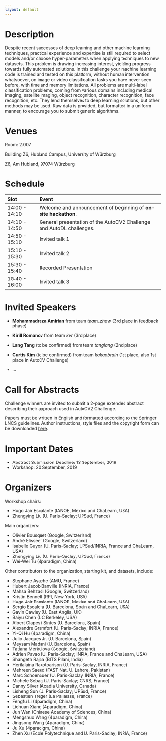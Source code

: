 ```yaml
---
layout: default
---
```


# Description

Despite recent successes of deep learning and other machine learning techniques, practical experience and expertise is still required to select models and/or choose hyper-parameters when applying techniques to new datasets. This problem is drawing increasing interest, yielding progress towards fully automated solutions. In this challenge your machine learning code is trained and tested on this platform, without human intervention whatsoever, on image or video classification tasks you have never seen before, with time and memory limitations. All problems are multi-label classification problems, coming from various domains including medical imaging, satellite imaging, object recognition, character recognition, face recognition, etc. They lend themselves to deep learning solutions, but other methods may be used. Raw data is provided, but formatted in a uniform manner, to encourage you to submit generic algorithms.

# Venues
Room: 2.007

Building Z6, Hubland Campus, University of Würzburg

Z6, Am Hubland, 97074 Würzburg

# Schedule

| Slot               |           Event           |
|:------------------ |:------------------------- |
| 14:00 - 14:10      | Welcome and announcement of beginning of **on-site hackathon**. |
| 14:10 - 14:50      | General presentation of the AutoCV2 Challenge and AutoDL challenges. |
| 14:50 - 15:10      | Invited talk 1  |
| 15:10 - 15:30      | Invited talk 2  |
| 15:30 - 15:40      | Recorded Presentation  |
| 15:40 - 16:00      | Invited talk 3  |


# Invited Speakers

* **Mohammadreza Amirian** from team _team_zhaw_ (3rd place in feedback phase)

* **Kirill Romanov** from team _kvr_ (3rd place)

* **Lang Tang** (to be confirmed) from team _tanglang_ (2nd place)

* **Curtis Kim** (to be confirmed) from team _kakaobrain_ (1st place, also 1st place in AutoCV Challenge)

* ...

# Call for Abstracts
Challenge winners are invited to submit a 2-page extended abstract describing
their approach used in AutoCV2 Challenge.

Papers must be written in English and formatted according to the Springer LNCS
guidelines. Author instructions, style files and the copyright form can be
downloaded [here](http://www.springer.com/gp/computer-science/lncs/conference-proceedings-guidelines).

# Important Dates
* Abstract Submission Deadline: 13 September, 2019
* Workshop: 20 September, 2019

# Organizers
Workshop chairs:
* Hugo Jair Escalante (IANOE, Mexico and ChaLearn, USA)
* Zhengying Liu (U. Paris-Saclay; UPSud, France)

Main organizers:
* Olivier Bousquet (Google, Switzerland)
* André Elisseef (Google, Switzerland)
* Isabelle Guyon (U. Paris-Saclay; UPSud/INRIA, France and ChaLearn, USA)
* Zhengying Liu (U. Paris-Saclay; UPSud, France)
* Wei-Wei Tu (4paradigm, China)

Other contributors to the organization, starting kit, and datasets, include:
* Stephane Ayache (AMU, France)
* Hubert Jacob Banville (INRIA, France)
* Mahsa Behzadi (Google, Switzerland)
* Kristin Bennett (RPI, New York, USA)
* Hugo Jair Escalante (IANOE, Mexico and ChaLearn, USA)
* Sergio Escalera (U. Barcelona, Spain and ChaLearn, USA)
* Gavin Cawley (U. East Anglia, UK)
* Baiyu Chen (UC Berkeley, USA)
* Albert Clapes i Sintes (U. Barcelona, Spain)
* Alexandre Gramfort (U. Paris-Saclay; INRIA, France)
* Yi-Qi Hu (4paradigm, China)
* Julio Jacques Jr. (U. Barcelona, Spain)
* Meysam Madani (U. Barcelona, Spain)
* Tatiana Merkulova (Google, Switzerland)
* Adrien Pavao (U. Paris-Saclay; INRIA, France and ChaLearn, USA)
* Shangeth Rajaa (BITS Pilani, India)
* Herilalaina Rakotoarison (U. Paris-Saclay, INRIA, France)
* Mehreen Saeed (FAST Nat. U. Lahore, Pakistan)
* Marc Schoenauer (U. Paris-Saclay, INRIA, France)
* Michele Sebag (U. Paris-Saclay; CNRS, France)
* Danny Silver (Acadia University, Canada)
* Lisheng Sun (U. Paris-Saclay; UPSud, France)
* Sebastien Treger (La Pallaisse, France)
* Fengfu Li (4paradigm, China)
* Lichuan Xiang (4paradigm, China)
* Jun Wan (Chinese Academy of Sciences, China)
* Mengshuo Wang (4paradigm, China)
* Jingsong Wang (4paradigm, China)
* Ju Xu (4paradigm, China)
* Zhen Xu (Ecole Polytechnique and U. Paris-Saclay; INRIA, France)
